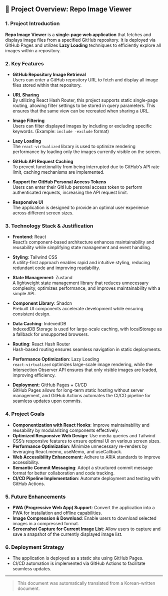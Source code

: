 ## 📌 Project Overview: Repo Image Viewer

### 1. Project Introduction

**Repo Image Viewer** is a **single-page web application** that fetches and displays image files from a specified GitHub repository.
It is deployed via GitHub Pages and utilizes **Lazy Loading** techniques to efficiently explore all images within a repository.

### 2. Key Features

- **GitHub Repository Image Retrieval**  
  Users can enter a GitHub repository URL to fetch and display all image files stored within that repository.

- **URL Sharing**  
  By utilizing React Hash Router, this project supports static single-page routing, allowing filter settings to be stored in query parameters.
  This ensures that the same view can be recreated when sharing a URL.

- **Image Filtering**  
  Users can filter displayed images by including or excluding specific keywords. (Example: `include -exclude` format)

- **Lazy Loading**  
  The `react-virtualized` library is used to optimize rendering performance by loading only the images currently visible on the screen.

- **GitHub API Request Caching**  
  To prevent functionality from being interrupted due to GitHub’s API rate limit, caching mechanisms are implemented.

- **Support for GitHub Personal Access Tokens**  
  Users can enter their GitHub personal access token to perform authenticated requests, increasing the API request limit.

- **Responsive UI**  
  The application is designed to provide an optimal user experience across different screen sizes.

### 3. Technology Stack & Justification

- **Frontend**: React  
  React’s component-based architecture enhances maintainability and reusability while simplifying state management and event handling.

- **Styling**: Tailwind CSS  
  A utility-first approach enables rapid and intuitive styling, reducing redundant code and improving readability.

- **State Management**: Zustand  
  A lightweight state management library that reduces unnecessary complexity, optimizes performance, and improves maintainability with a simple API.

- **Component Library**: Shadcn  
  Prebuilt UI components accelerate development while ensuring consistent design.

- **Data Caching**: IndexedDB  
  IndexedDB Storage is used for large-scale caching, with localStorage as a fallback for unsupported browsers.

- **Routing**: React Hash Router  
  Hash-based routing ensures seamless navigation in static deployments.

- **Performance Optimization**: Lazy Loading  
  `react-virtualized` optimizes large-scale image rendering, while the Intersection Observer API ensures that only visible images are loaded, improving efficiency.

- **Deployment**: GitHub Pages + CI/CD  
  GitHub Pages allows for long-term static hosting without server management, and GitHub Actions automates the CI/CD pipeline for seamless updates upon commits.

### 4. Project Goals

- **Componentization with React Hooks**: Improve maintainability and reusability by modularizing components effectively.
- **Optimized Responsive Web Design**: Use media queries and Tailwind CSS’s responsive features to ensure optimal UI on various screen sizes.
- **Performance Optimization**: Minimize unnecessary re-renders by leveraging React.memo, useMemo, and useCallback.
- **Web Accessibility Enhancement**: Adhere to ARIA standards to improve accessibility.
- **Semantic Commit Messaging**: Adopt a structured commit message format for better collaboration and code tracking.
- **CI/CD Pipeline Implementation**: Automate deployment and testing with GitHub Actions.

### 5. Future Enhancements

- **PWA (Progressive Web App) Support**: Convert the application into a PWA for installation and offline capabilities.
- **Image Compression & Download**: Enable users to download selected images in a compressed format.
- **Screenshot Capture for Current Image List**: Allow users to capture and save a snapshot of the currently displayed image list.

### 6. Deployment Strategy

- The application is deployed as a static site using GitHub Pages.
- CI/CD automation is implemented via GitHub Actions to facilitate seamless updates.

---

> This document was automatically translated from a Korean-written document.

